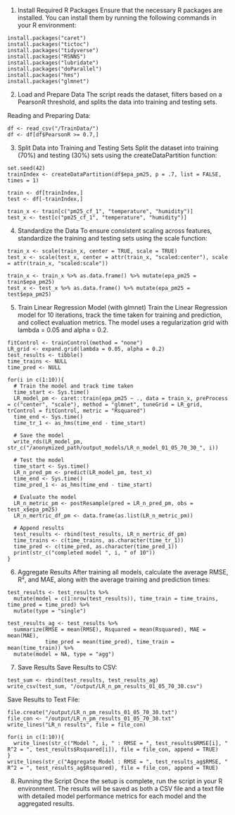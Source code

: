 1. Install Required R Packages
Ensure that the necessary R packages are installed. You can install them by running the following commands in your R environment:

```
install.packages("caret")
install.packages("tictoc")
install.packages("tidyverse")
install.packages("RSNNS")
install.packages("lubridate")
install.packages("doParallel")
install.packages("hms")
install.packages("glmnet")
```
2. Load and Prepare Data
The script reads the dataset, filters based on a PearsonR threshold, and splits the data into training and testing sets.

Reading and Preparing Data:

```
df <- read_csv("/TrainData/")
df <- df[df$PearsonR >= 0.7,]
```
3. Split Data into Training and Testing Sets
Split the dataset into training (70%) and testing (30%) sets using the createDataPartition function:

```
set.seed(42)
trainIndex <- createDataPartition(df$epa_pm25, p = .7, list = FALSE, times = 1)

train <- df[trainIndex,]
test <- df[-trainIndex,]

train_x <- train[c("pm25_cf_1", "temperature", "humidity")]
test_x <- test[c("pm25_cf_1", "temperature", "humidity")]
```
4. Standardize the Data
To ensure consistent scaling across features, standardize the training and testing sets using the scale function:

```
train_x <- scale(train_x, center = TRUE, scale = TRUE)
test_x <- scale(test_x, center = attr(train_x, "scaled:center"), scale = attr(train_x, "scaled:scale"))

train_x <- train_x %>% as.data.frame() %>% mutate(epa_pm25 = train$epa_pm25)
test_x <- test_x %>% as.data.frame() %>% mutate(epa_pm25 = test$epa_pm25)
```
5. Train Linear Regression Model (with glmnet)
Train the Linear Regression model for 10 iterations, track the time taken for training and prediction, and collect evaluation metrics. The model uses a regularization grid with lambda = 0.05 and alpha = 0.2.

```
fitControl <- trainControl(method = "none")
LR_grid <- expand.grid(lambda = 0.05, alpha = 0.2)
test_results <- tibble()
time_trains <- NULL
time_pred <- NULL

for(i in c(1:10)){
  # Train the model and track time taken
  time_start <- Sys.time()
  LR_model_pm <- caret::train(epa_pm25 ~ ., data = train_x, preProcess = c("center", "scale"), method = "glmnet", tuneGrid = LR_grid, trControl = fitControl, metric = "Rsquared")
  time_end <- Sys.time()
  time_tr_1 <- as_hms(time_end - time_start)
  
  # Save the model
  write_rds(LR_model_pm, str_c("/anonymized_path/output_models/LR_n_model_01_05_70_30_", i))
  
  # Test the model
  time_start <- Sys.time()
  LR_n_pred_pm <- predict(LR_model_pm, test_x)
  time_end <- Sys.time()
  time_pred_1 <- as_hms(time_end - time_start)
  
  # Evaluate the model
  LR_n_metric_pm <- postResample(pred = LR_n_pred_pm, obs = test_x$epa_pm25)
  LR_n_mertric_df_pm <- data.frame(as.list(LR_n_metric_pm))
  
  # Append results
  test_results <- rbind(test_results, LR_n_mertric_df_pm)
  time_trains <- c(time_trains, as.character(time_tr_1))
  time_pred <- c(time_pred, as.character(time_pred_1))
  print(str_c("completed model ", i, " of 10"))
}
```
6. Aggregate Results
After training all models, calculate the average RMSE, R², and MAE, along with the average training and prediction times:

```
test_results <- test_results %>%
  mutate(model = c(1:nrow(test_results)), time_train = time_trains, time_pred = time_pred) %>%
  mutate(type = "single")

test_results_ag <- test_results %>%
  summarize(RMSE = mean(RMSE), Rsquared = mean(Rsquared), MAE = mean(MAE),
            time_pred = mean(time_pred), time_train = mean(time_train)) %>%
  mutate(model = NA, type = "agg")
```
7. Save Results
Save Results to CSV:

```
test_sum <- rbind(test_results, test_results_ag)
write_csv(test_sum, "/output/LR_n_pm_results_01_05_70_30.csv")
```
Save Results to Text File:

```
file.create("/output/LR_n_pm_results_01_05_70_30.txt")
file_con <- "/output/LR_n_pm_results_01_05_70_30.txt"
write_lines("LR_n results", file = file_con)

for(i in c(1:10)){
  write_lines(str_c("Model ", i, " : RMSE = ", test_results$RMSE[i], " R^2 = ", test_results$Rsquared[i]), file = file_con, append = TRUE)
}
write_lines(str_c("Aggregate Model : RMSE = ", test_results_ag$RMSE, " R^2 = ", test_results_ag$Rsquared), file = file_con, append = TRUE)
```
8. Running the Script
Once the setup is complete, run the script in your R environment. The results will be saved as both a CSV file and a text file with detailed model performance metrics for each model and the aggregated results.
